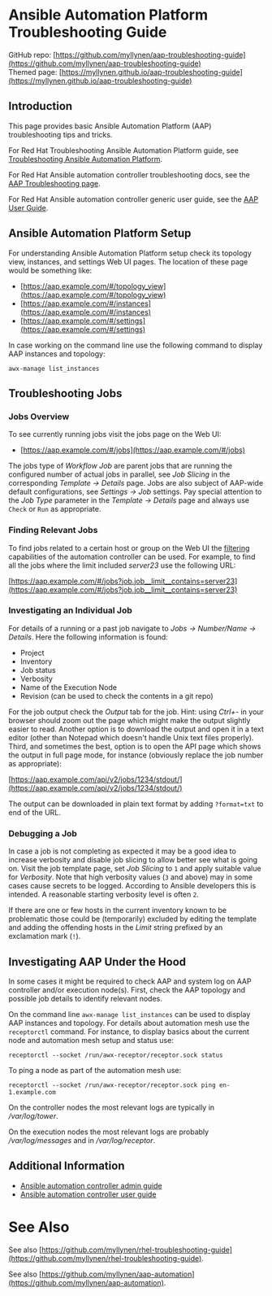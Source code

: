 ---
---
# Ansible Automation Platform Troubleshooting Guide

GitHub repo: [https://github.com/myllynen/aap-troubleshooting-guide](https://github.com/myllynen/aap-troubleshooting-guide)  
Themed page: [https://myllynen.github.io/aap-troubleshooting-guide](https://myllynen.github.io/aap-troubleshooting-guide)

## Introduction

This page provides basic Ansible Automation Platform (AAP)
troubleshooting tips and tricks.

For Red Hat Troubleshooting Ansible Automation Platform guide, see
[Troubleshooting Ansible Automation Platform](https://docs.redhat.com/en/documentation/red_hat_ansible_automation_platform/2.4/html/troubleshooting_ansible_automation_platform/index).

For Red Hat Ansible automation controller troubleshooting docs, see the
[AAP Troubleshooting page](https://docs.ansible.com/automation-controller/latest/html/administration/troubleshooting.html).

For Red Hat Ansible automation controller generic user guide, see the
[AAP User Guide](https://docs.ansible.com/automation-controller/latest/html/userguide/index.html).

## Ansible Automation Platform Setup

For understanding Ansible Automation Platform setup check its topology
view, instances, and settings Web UI pages. The location of these page
would be something like:

* [https://aap.example.com/#/topology_view](https://aap.example.com/#/topology_view)
* [https://aap.example.com/#/instances](https://aap.example.com/#/instances)
* [https://aap.example.com/#/settings](https://aap.example.com/#/settings)

In case working on the command line use the following command to
display AAP instances and topology:

```
awx-manage list_instances
```

## Troubleshooting Jobs

### Jobs Overview

To see currently running jobs visit the jobs page on the Web UI:

* [https://aap.example.com/#/jobs](https://aap.example.com/#/jobs)

The jobs type of _Workflow Job_ are parent jobs that are running the
configured number of actual jobs in parallel, see _Job Slicing_ in the
corresponding _Template → Details_ page. Jobs are also subject of
AAP-wide default configurations, see _Settings → Job_ settings. Pay
special attention to the _Job Type_ parameter in the _Template →
Details_ page and always use `Check` or `Run` as appropriate.

### Finding Relevant Jobs

To find jobs related to a certain host or group on the Web UI the
[filtering](https://ansible.readthedocs.io/projects/awx/en/latest/rest_api/filtering.html)
capabilities of the automation controller can be used. For example, to
find all the jobs where the limit included _server23_ use the following
URL:

[https://aap.example.com/#/jobs?job.job__limit__contains=server23](https://aap.example.com/#/jobs?job.job__limit__contains=server23)

### Investigating an Individual Job

For details of a running or a past job navigate to _Jobs → Number/Name
→ Details_. Here the following information is found:

* Project
* Inventory
* Job status
* Verbosity
* Name of the Execution Node
* Revision (can be used to check the contents in a git repo)

For the job output check the _Output_ tab for the job. Hint: using
_Ctrl+-_ in your browser should zoom out the page which might make the
output slightly easier to read. Another option is to download the
output and open it in a text editor (other than Notepad which doesn't
handle Unix text files properly). Third, and sometimes the best, option
is to open the API page which shows the output in full page mode, for
instance (obviously replace the job number as appropriate):

[https://aap.example.com/api/v2/jobs/1234/stdout/](https://aap.example.com/api/v2/jobs/1234/stdout/)

The output can be downloaded in plain text format by adding
`?format=txt` to end of the URL.

### Debugging a Job

In case a job is not completing as expected it may be a good idea to
increase verbosity and disable job slicing to allow better see what is
going on. Visit the job template page, set _Job Slicing_ to `1` and
apply suitable value for _Verbosity_. Note that high verbosity values
(`3` and above) may in some cases cause secrets to be logged. According
to Ansible developers this is intended. A reasonable starting verbosity
level is often `2`.

If there are one or few hosts in the current inventory known to be
problematic those could be (temporarily) excluded by editing the
template and adding the offending hosts in the _Limit_ string prefixed
by an exclamation mark (`!`).

## Investigating AAP Under the Hood

In some cases it might be required to check AAP and system log on AAP
controller and/or execution node(s). First, check the AAP topology and
possible job details to identify relevant nodes.

On the command line `awx-manage list_instances` can be used to display
AAP instances and topology. For details about automation mesh use the
`receptorctl` command. For instance, to display basics about the
current node and automation mesh setup and status use:

```
receptorctl --socket /run/awx-receptor/receptor.sock status
```

To ping a node as part of the automation mesh use:

```
receptorctl --socket /run/awx-receptor/receptor.sock ping en-1.example.com
```

On the controller nodes the most relevant logs are typically in
_/var/log/tower_.

On the execution nodes the most relevant logs are probably
_/var/log/messages_ and in _/var/log/receptor_.

## Additional Information

* [Ansible automation controller admin guide](https://docs.ansible.com/automation-controller/latest/html/administration/index.html)
* [Ansible automation controller user guide](https://docs.ansible.com/automation-controller/latest/html/userguide/index.html)

# See Also

See also
[https://github.com/myllynen/rhel-troubleshooting-guide](https://github.com/myllynen/rhel-troubleshooting-guide).

See also
[https://github.com/myllynen/aap-automation](https://github.com/myllynen/aap-automation).
